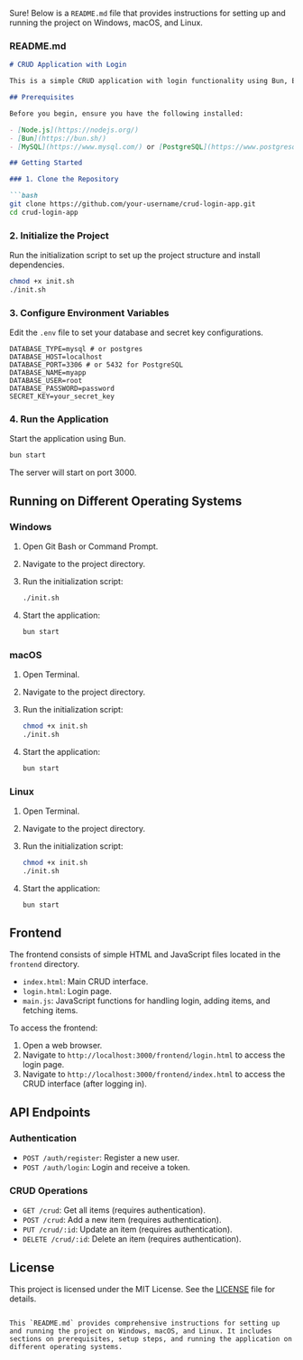 Sure! Below is a `README.md` file that provides instructions for setting up and running the project on Windows, macOS, and Linux.

### README.md

```markdown
# CRUD Application with Login

This is a simple CRUD application with login functionality using Bun, Express.js for the backend, and HTML/JavaScript for the frontend. The application supports MySQL and PostgreSQL as optional database backends.

## Prerequisites

Before you begin, ensure you have the following installed:

- [Node.js](https://nodejs.org/)
- [Bun](https://bun.sh/)
- [MySQL](https://www.mysql.com/) or [PostgreSQL](https://www.postgresql.org/)

## Getting Started

### 1. Clone the Repository

```bash
git clone https://github.com/your-username/crud-login-app.git
cd crud-login-app
```

### 2. Initialize the Project

Run the initialization script to set up the project structure and install dependencies.

```bash
chmod +x init.sh
./init.sh
```

### 3. Configure Environment Variables

Edit the `.env` file to set your database and secret key configurations.

```env
DATABASE_TYPE=mysql # or postgres
DATABASE_HOST=localhost
DATABASE_PORT=3306 # or 5432 for PostgreSQL
DATABASE_NAME=myapp
DATABASE_USER=root
DATABASE_PASSWORD=password
SECRET_KEY=your_secret_key
```

### 4. Run the Application

Start the application using Bun.

```bash
bun start
```

The server will start on port 3000.

## Running on Different Operating Systems

### Windows

1. Open Git Bash or Command Prompt.
2. Navigate to the project directory.
3. Run the initialization script:

   ```bash
   ./init.sh
   ```

4. Start the application:

   ```bash
   bun start
   ```

### macOS

1. Open Terminal.
2. Navigate to the project directory.
3. Run the initialization script:

   ```bash
   chmod +x init.sh
   ./init.sh
   ```

4. Start the application:

   ```bash
   bun start
   ```

### Linux

1. Open Terminal.
2. Navigate to the project directory.
3. Run the initialization script:

   ```bash
   chmod +x init.sh
   ./init.sh
   ```

4. Start the application:

   ```bash
   bun start
   ```

## Frontend

The frontend consists of simple HTML and JavaScript files located in the `frontend` directory.

- `index.html`: Main CRUD interface.
- `login.html`: Login page.
- `main.js`: JavaScript functions for handling login, adding items, and fetching items.

To access the frontend:

1. Open a web browser.
2. Navigate to `http://localhost:3000/frontend/login.html` to access the login page.
3. Navigate to `http://localhost:3000/frontend/index.html` to access the CRUD interface (after logging in).

## API Endpoints

### Authentication

- `POST /auth/register`: Register a new user.
- `POST /auth/login`: Login and receive a token.

### CRUD Operations

- `GET /crud`: Get all items (requires authentication).
- `POST /crud`: Add a new item (requires authentication).
- `PUT /crud/:id`: Update an item (requires authentication).
- `DELETE /crud/:id`: Delete an item (requires authentication).

## License

This project is licensed under the MIT License. See the [LICENSE](LICENSE) file for details.
```

This `README.md` provides comprehensive instructions for setting up and running the project on Windows, macOS, and Linux. It includes sections on prerequisites, setup steps, and running the application on different operating systems.